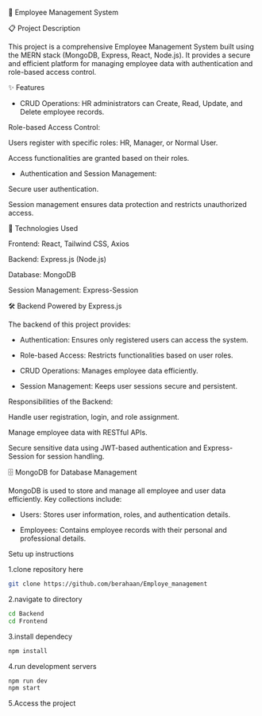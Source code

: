 🏢 Employee Management System

📋 Project Description

This project is a comprehensive Employee Management System built using the MERN stack (MongoDB, Express, React, Node.js). It provides a secure and efficient platform for managing employee data with authentication and role-based access control.

✨ Features

- CRUD Operations: HR administrators can Create, Read, Update, and Delete employee records.

Role-based Access Control:

Users register with specific roles: HR, Manager, or Normal User.

Access functionalities are granted based on their roles.

- Authentication and Session Management:

Secure user authentication.

Session management ensures data protection and restricts unauthorized access.

🚀 Technologies Used

Frontend: React, Tailwind CSS, Axios

Backend: Express.js (Node.js)

Database: MongoDB

Session Management: Express-Session

🛠️ Backend Powered by Express.js

The backend of this project provides:

- Authentication: Ensures only registered users can access the system.

- Role-based Access: Restricts functionalities based on user roles.

- CRUD Operations: Manages employee data efficiently.

- Session Management: Keeps user sessions secure and persistent.

Responsibilities of the Backend:

Handle user registration, login, and role assignment.

Manage employee data with RESTful APIs.

Secure sensitive data using JWT-based authentication and Express-Session for session handling.

🗄️ MongoDB for Database Management

MongoDB is used to store and manage all employee and user data efficiently. Key collections include:

- Users: Stores user information, roles, and authentication details.

- Employees: Contains employee records with their personal and professional details.


Setu up instructions 

1.clone repository here 
```bash
git clone https://github.com/berahaan/Employe_management
```
2.navigate to directory 
```bash
cd Backend
cd Frontend 
```
3.install dependecy 
```bash
npm install
```
4.run development servers
```bash
npm run dev
npm start
```
5.Access the project

